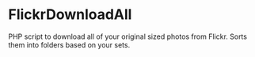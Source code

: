 FlickrDownloadAll
=================

PHP script to download all of your original sized photos from Flickr. Sorts them into folders based on your sets.
